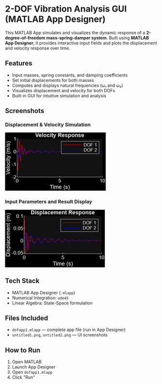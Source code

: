 # 2-DOF Vibration Analysis GUI (MATLAB App Designer)

This MATLAB App simulates and visualizes the dynamic response of a **2-degree-of-freedom mass-spring-damper system**. Built using **MATLAB App Designer**, it provides interactive input fields and plots the displacement and velocity response over time.

## Features
- Input masses, spring constants, and damping coefficients
- Set initial displacements for both masses
- Computes and displays natural frequencies (ω₁ and ω₂)
- Visualizes displacement and velocity for both DOFs
- Built-in GUI for intuitive simulation and analysis

## Screenshots
### Displacement & Velocity Simulation
![Simulation UI](./untitled1.png)

### Input Parameters and Result Display
![Inputs and Outputs](./untitled2.png)

## Tech Stack
- MATLAB App Designer (`.mlapp`)
- Numerical Integration: `ode45`
- Linear Algebra: State-Space formulation

## Files Included
- `dofapp1.mlapp` — complete app file (run in App Designer)
- `untitled1.png`, `untitled2.png` — UI screenshots

## How to Run
1. Open MATLAB
2. Launch App Designer
3. Open `dofapp1.mlapp`
4. Click "Run"
